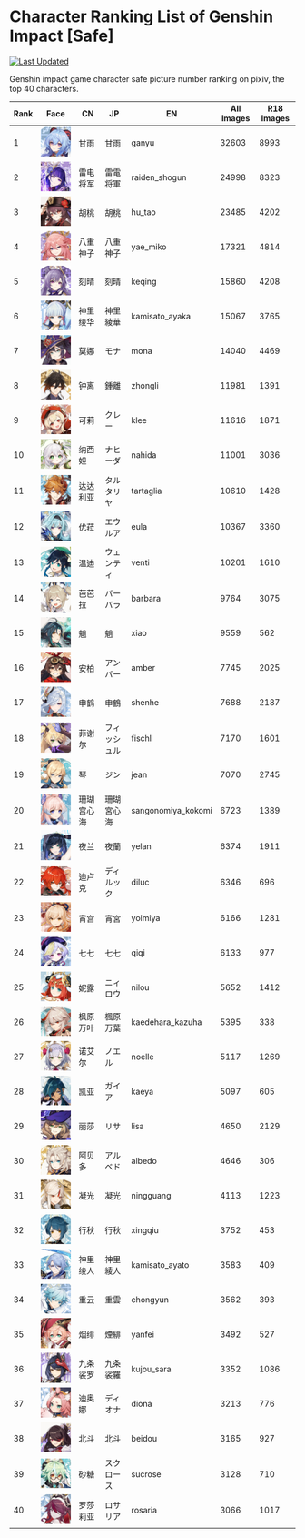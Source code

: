 # Character Ranking List of Genshin Impact [Safe]

[![Last Updated](https://img.shields.io/endpoint?url=https://gist.githubusercontent.com/narugo1992/254442dea2e77cf46366df97f499242f/raw/data_last_update.json)](https://huggingface.co/datasets/deepghs/game_characters)

Genshin impact game character safe picture number ranking on pixiv, the top 40 characters. 

|   Rank | Face                                                        | CN    | JP     | EN                 |   All Images |   R18 Images |
|--------|-------------------------------------------------------------|-------|--------|--------------------|--------------|--------------|
|      1 | ![ganyu](./images/logo_ganyu.png)                           | 甘雨    | 甘雨     | ganyu              |        32603 |         8993 |
|      2 | ![raiden_shogun](./images/logo_raiden_shogun.png)           | 雷电将军  | 雷電将軍   | raiden_shogun      |        24998 |         8323 |
|      3 | ![hu_tao](./images/logo_hu_tao.png)                         | 胡桃    | 胡桃     | hu_tao             |        23485 |         4202 |
|      4 | ![yae_miko](./images/logo_yae_miko.png)                     | 八重神子  | 八重神子   | yae_miko           |        17321 |         4814 |
|      5 | ![keqing](./images/logo_keqing.png)                         | 刻晴    | 刻晴     | keqing             |        15860 |         4208 |
|      6 | ![kamisato_ayaka](./images/logo_kamisato_ayaka.png)         | 神里绫华  | 神里綾華   | kamisato_ayaka     |        15067 |         3765 |
|      7 | ![mona](./images/logo_mona.png)                             | 莫娜    | モナ     | mona               |        14040 |         4469 |
|      8 | ![zhongli](./images/logo_zhongli.png)                       | 钟离    | 鍾離     | zhongli            |        11981 |         1391 |
|      9 | ![klee](./images/logo_klee.png)                             | 可莉    | クレー    | klee               |        11616 |         1871 |
|     10 | ![nahida](./images/logo_nahida.png)                         | 纳西妲   | ナヒーダ   | nahida             |        11001 |         3036 |
|     11 | ![tartaglia](./images/logo_tartaglia.png)                   | 达达利亚  | タルタリヤ  | tartaglia          |        10610 |         1428 |
|     12 | ![eula](./images/logo_eula.png)                             | 优菈    | エウルア   | eula               |        10367 |         3360 |
|     13 | ![venti](./images/logo_venti.png)                           | 温迪    | ウェンティ  | venti              |        10201 |         1610 |
|     14 | ![barbara](./images/logo_barbara.png)                       | 芭芭拉   | バーバラ   | barbara            |         9764 |         3075 |
|     15 | ![xiao](./images/logo_xiao.png)                             | 魈     | 魈      | xiao               |         9559 |          562 |
|     16 | ![amber](./images/logo_amber.png)                           | 安柏    | アンバー   | amber              |         7745 |         2025 |
|     17 | ![shenhe](./images/logo_shenhe.png)                         | 申鹤    | 申鶴     | shenhe             |         7688 |         2187 |
|     18 | ![fischl](./images/logo_fischl.png)                         | 菲谢尔   | フィッシュル | fischl             |         7170 |         1601 |
|     19 | ![jean](./images/logo_jean.png)                             | 琴     | ジン     | jean               |         7070 |         2745 |
|     20 | ![sangonomiya_kokomi](./images/logo_sangonomiya_kokomi.png) | 珊瑚宫心海 | 珊瑚宮心海  | sangonomiya_kokomi |         6723 |         1389 |
|     21 | ![yelan](./images/logo_yelan.png)                           | 夜兰    | 夜蘭     | yelan              |         6374 |         1911 |
|     22 | ![diluc](./images/logo_diluc.png)                           | 迪卢克   | ディルック  | diluc              |         6346 |          696 |
|     23 | ![yoimiya](./images/logo_yoimiya.png)                       | 宵宫    | 宵宮     | yoimiya            |         6166 |         1281 |
|     24 | ![qiqi](./images/logo_qiqi.png)                             | 七七    | 七七     | qiqi               |         6133 |          977 |
|     25 | ![nilou](./images/logo_nilou.png)                           | 妮露    | ニィロウ   | nilou              |         5652 |         1412 |
|     26 | ![kaedehara_kazuha](./images/logo_kaedehara_kazuha.png)     | 枫原万叶  | 楓原万葉   | kaedehara_kazuha   |         5395 |          338 |
|     27 | ![noelle](./images/logo_noelle.png)                         | 诺艾尔   | ノエル    | noelle             |         5117 |         1269 |
|     28 | ![kaeya](./images/logo_kaeya.png)                           | 凯亚    | ガイア    | kaeya              |         5097 |          605 |
|     29 | ![lisa](./images/logo_lisa.png)                             | 丽莎    | リサ     | lisa               |         4650 |         2129 |
|     30 | ![albedo](./images/logo_albedo.png)                         | 阿贝多   | アルベド   | albedo             |         4646 |          306 |
|     31 | ![ningguang](./images/logo_ningguang.png)                   | 凝光    | 凝光     | ningguang          |         4113 |         1223 |
|     32 | ![xingqiu](./images/logo_xingqiu.png)                       | 行秋    | 行秋     | xingqiu            |         3752 |          453 |
|     33 | ![kamisato_ayato](./images/logo_kamisato_ayato.png)         | 神里绫人  | 神里綾人   | kamisato_ayato     |         3583 |          409 |
|     34 | ![chongyun](./images/logo_chongyun.png)                     | 重云    | 重雲     | chongyun           |         3562 |          393 |
|     35 | ![yanfei](./images/logo_yanfei.png)                         | 烟绯    | 煙緋     | yanfei             |         3492 |          527 |
|     36 | ![kujou_sara](./images/logo_kujou_sara.png)                 | 九条裟罗  | 九条裟羅   | kujou_sara         |         3352 |         1086 |
|     37 | ![diona](./images/logo_diona.png)                           | 迪奥娜   | ディオナ   | diona              |         3213 |          776 |
|     38 | ![beidou](./images/logo_beidou.png)                         | 北斗    | 北斗     | beidou             |         3165 |          927 |
|     39 | ![sucrose](./images/logo_sucrose.png)                       | 砂糖    | スクロース  | sucrose            |         3128 |          710 |
|     40 | ![rosaria](./images/logo_rosaria.png)                       | 罗莎莉亚  | ロサリア   | rosaria            |         3066 |         1017 |
